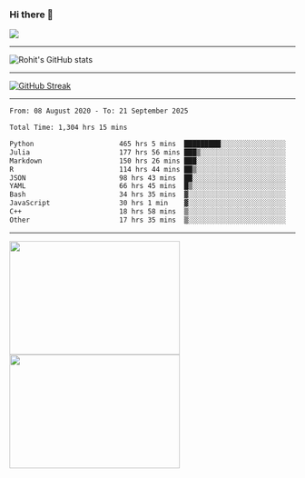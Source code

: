 ### Hi there 👋

 ![](https://komarev.com/ghpvc/?username=RohitRathore1&color=blueviolet)

<hr/>

![Rohit's GitHub stats](https://github-readme-stats.vercel.app/api?username=RohitRathore1&show_icons=true&theme=transparent)

<hr/>

[![GitHub Streak](http://github-readme-streak-stats.herokuapp.com?user=RohitRathore1&theme=dark&mode=weekly)](https://git.io/streak-stats)

<hr/>

<!--START_SECTION:waka-->

```txt
From: 08 August 2020 - To: 21 September 2025

Total Time: 1,304 hrs 15 mins

Python                     465 hrs 5 mins  █████████░░░░░░░░░░░░░░░░   35.66 %
Julia                      177 hrs 56 mins ███▒░░░░░░░░░░░░░░░░░░░░░   13.64 %
Markdown                   150 hrs 26 mins ███░░░░░░░░░░░░░░░░░░░░░░   11.53 %
R                          114 hrs 44 mins ██▒░░░░░░░░░░░░░░░░░░░░░░   08.80 %
JSON                       98 hrs 43 mins  ██░░░░░░░░░░░░░░░░░░░░░░░   07.57 %
YAML                       66 hrs 45 mins  █▒░░░░░░░░░░░░░░░░░░░░░░░   05.12 %
Bash                       34 hrs 35 mins  ▓░░░░░░░░░░░░░░░░░░░░░░░░   02.65 %
JavaScript                 30 hrs 1 min    ▓░░░░░░░░░░░░░░░░░░░░░░░░   02.30 %
C++                        18 hrs 58 mins  ▒░░░░░░░░░░░░░░░░░░░░░░░░   01.45 %
Other                      17 hrs 35 mins  ▒░░░░░░░░░░░░░░░░░░░░░░░░   01.35 %
```

<!--END_SECTION:waka-->

<hr/>

<p>
  <img src="https://wakatime.com/share/@TeAmp0is0N/3935ee43-08a3-493e-8b95-60c1f9204b15.svg" width="300" height="200">
  <img src="https://wakatime.com/share/@TeAmp0is0N/8717aacc-7340-44e0-abb1-987dc9823fcd.svg" width="300" height="200">
</p>




